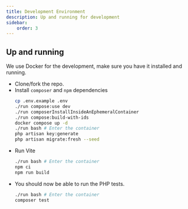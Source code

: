 ```yaml
---
title: Development Environment
description: Up and running for development
sidebar:
    order: 3
---
```


## Up and running

We use Docker for the development, make sure you have it installed and running.

- Clone/fork the repo.
- Install `composer` and `npm` dependencies
  ```bash title="Install dependencies"
  cp .env.example .env
  ./run compose:use dev
  ./run composerInstallInsideAnEphemeralContainer
  ./run compose:build-with-ids
  docker compose up -d
  ./run bash # Enter the container
  php artisan key:generate
  php artisan migrate:fresh --seed
  ```
- Run Vite
  ```bash title="Run Vite development server"
  ./run bash # Enter the container
  npm ci
  npm run build
  ```
- You should now be able to run the PHP tests.
  ```bash title="PHP Tests"
  ./run bash # Enter the container
  composer test
  ```


